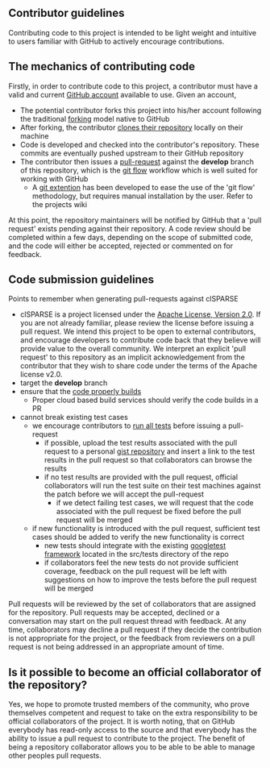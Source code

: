 ## Contributor guidelines

Contributing code to this project is intended to be light weight and intuitive to users familiar with GitHub to actively encourage contributions.  

## The mechanics of contributing code
Firstly, in order to contribute code to this project, a contributor must have a valid and current [GitHub account](https://help.github.com/articles/set-up-git) available to use.  Given an account,
* The potential contributor forks this project into his/her account following the traditional [forking](https://help.github.com/articles/fork-a-repo) model native to GitHub
* After forking, the contributor [clones their repository](https://help.github.com/articles/create-a-repo) locally on their machine
* Code is developed and checked into the contributor's repository.  These commits are eventually pushed upstream to their GitHub repository
* The contributor then issues a [pull-request](https://help.github.com/articles/using-pull-requests) against the **develop** branch of this repository, which is the [git flow](http://nvie.com/posts/a-successful-git-branching-model/) workflow which is well suited for working with GitHub
    * A [git extention](https://github.com/nvie/gitflow) has been developed to ease the use of the 'git flow' methodology, but requires manual installation by the user.  Refer to the projects wiki

At this point, the repository maintainers will be notified by GitHub that a 'pull request' exists pending against their repository.  A code review should be completed within a few days, depending on the scope of submitted code, and the code will either be accepted, rejected or commented on for feedback.

## Code submission guidelines
Points to remember when generating pull-requests against clSPARSE
* clSPARSE is a project licensed under the [Apache License, Version 2.0]( http://www.apache.org/licenses/LICENSE-2.0 ).  If you are not already familiar, please review the license before issuing a pull request.  We intend this project to be open to external contributors, and encourage developers to contribute code back that they believe will provide value to the overall community.  We interpret an explicit 'pull request' to this repository as an implicit acknowledgement from the contributor that they wish to share code under the terms of the Apache license v2.0.
* target the **develop** branch
* ensure that the [code properly builds]( https://github.com/kknox/clSPARSE/wiki/Build )
  * Proper cloud based build services should verify the code builds in a PR
* cannot break existing test cases
    * we encourage contributors to [run all tests]( https://github.com/kknox/clSPARSE/wiki/Testing ) before issuing a pull-request
        * if possible, upload the test results associated with the pull request to a personal [gist repository]( https://gist.github.com/ ) and insert a link to the test results in the pull request so that collaborators can browse the results
        * if no test results are provided with the pull request, official collaborators will run the test suite on their test machines against the patch before we will accept the pull-request
            * if we detect failing test cases, we will request that the code associated with the pull request be fixed before the pull request will be merged
    * if new functionality is introduced with the pull request, sufficient test cases should be added to verify the new functionality is correct
        * new tests should integrate with the existing [googletest framework]( https://code.google.com/p/googletest/wiki/Primer ) located in the src/tests directory of the repo
        * if collaborators feel the new tests do not provide sufficient coverage, feedback on the pull request will be left with suggestions on how to improve the tests before the pull request will be merged

Pull requests will be reviewed by the set of collaborators that are assigned for the repository.  Pull requests may be accepted, declined or a conversation may start on the pull request thread with feedback.  At any time, collaborators may decline a pull request if they decide the contribution is not appropriate for the project, or the feedback from reviewers on a pull request is not being addressed in an appropriate amount of time.

## Is it possible to become an official collaborator of the repository?
Yes, we hope to promote trusted members of the community, who prove themselves competent and request to take on the extra responsibility to be official collaborators of the project.  It is worth noting, that on GitHub everybody has read-only access to the source and that everybody has the ability to issue a pull request to contribute to the project.  The benefit of being a repository collaborator allows you to be able to be able to manage other peoples pull requests.
